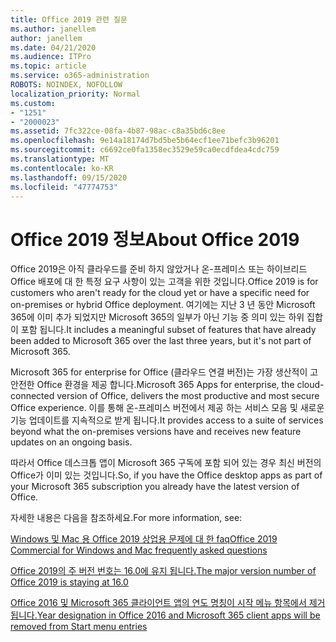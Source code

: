 ```yaml
---
title: Office 2019 관련 질문
ms.author: janellem
author: janellem
ms.date: 04/21/2020
ms.audience: ITPro
ms.topic: article
ms.service: o365-administration
ROBOTS: NOINDEX, NOFOLLOW
localization_priority: Normal
ms.custom:
- "1251"
- "2000023"
ms.assetid: 7fc322ce-08fa-4b87-98ac-c8a35bd6c8ee
ms.openlocfilehash: 9e14a18174d7bd5be5b64ecf1ee71befc3b96201
ms.sourcegitcommit: c6692ce0fa1358ec3529e59ca0ecdfdea4cdc759
ms.translationtype: MT
ms.contentlocale: ko-KR
ms.lasthandoff: 09/15/2020
ms.locfileid: "47774753"
---
```

# <a name="about-office-2019"></a><span data-ttu-id="8a01b-102">Office 2019 정보</span><span class="sxs-lookup"><span data-stu-id="8a01b-102">About Office 2019</span></span>

<span data-ttu-id="8a01b-103">Office 2019은 아직 클라우드를 준비 하지 않았거나 온-프레미스 또는 하이브리드 Office 배포에 대 한 특정 요구 사항이 있는 고객을 위한 것입니다.</span><span class="sxs-lookup"><span data-stu-id="8a01b-103">Office 2019 is for customers who aren't ready for the cloud yet or have a specific need for on-premises or hybrid Office deployment.</span></span> <span data-ttu-id="8a01b-104">여기에는 지난 3 년 동안 Microsoft 365에 이미 추가 되었지만 Microsoft 365의 일부가 아닌 기능 중 의미 있는 하위 집합이 포함 됩니다.</span><span class="sxs-lookup"><span data-stu-id="8a01b-104">It includes a meaningful subset of features that have already been added to Microsoft 365 over the last three years, but it's not part of Microsoft 365.</span></span>
  
<span data-ttu-id="8a01b-105">Microsoft 365 for enterprise for Office (클라우드 연결 버전)는 가장 생산적이 고 안전한 Office 환경을 제공 합니다.</span><span class="sxs-lookup"><span data-stu-id="8a01b-105">Microsoft 365 Apps for enterprise, the cloud-connected version of Office, delivers the most productive and most secure Office experience.</span></span> <span data-ttu-id="8a01b-106">이를 통해 온-프레미스 버전에서 제공 하는 서비스 모음 및 새로운 기능 업데이트를 지속적으로 받게 됩니다.</span><span class="sxs-lookup"><span data-stu-id="8a01b-106">It provides access to a suite of services beyond what the on-premises versions have and receives new feature updates on an ongoing basis.</span></span>
  
<span data-ttu-id="8a01b-107">따라서 Office 데스크톱 앱이 Microsoft 365 구독에 포함 되어 있는 경우 최신 버전의 Office가 이미 있는 것입니다.</span><span class="sxs-lookup"><span data-stu-id="8a01b-107">So, if you have the Office desktop apps as part of your Microsoft 365 subscription you already have the latest version of Office.</span></span>
  
<span data-ttu-id="8a01b-108">자세한 내용은 다음을 참조하세요.</span><span class="sxs-lookup"><span data-stu-id="8a01b-108">For more information, see:</span></span>
  
[<span data-ttu-id="8a01b-109">Windows 및 Mac 용 Office 2019 상업용 문제에 대 한 faq</span><span class="sxs-lookup"><span data-stu-id="8a01b-109">Office 2019 Commercial for Windows and Mac frequently asked questions</span></span>](https://support.microsoft.com/help/4133312)
  
[<span data-ttu-id="8a01b-110">Office 2019의 주 버전 번호는 16.0에 유지 됩니다.</span><span class="sxs-lookup"><span data-stu-id="8a01b-110">The major version number of Office 2019 is staying at 16.0</span></span>](https://docs.microsoft.com/deployoffice/office2019/overview)
  
[<span data-ttu-id="8a01b-111">Office 2016 및 Microsoft 365 클라이언트 앱의 연도 명칭이 시작 메뉴 항목에서 제거됩니다.</span><span class="sxs-lookup"><span data-stu-id="8a01b-111">Year designation in Office 2016 and Microsoft 365 client apps will be removed from Start menu entries</span></span>](https://support.office.com/article/8fe5e052-76d2-49de-af30-2e84ed3da907?wt.mc_id=Alchemy_ClientDIA)
  